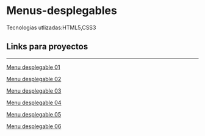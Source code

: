 # Menus-desplegables
Tecnologias utlizadas:HTML5,CSS3


 ## Links para proyectos                                          
 -----------
 
 <a href="https://xbernardoalvez66.github.io/ Menus-desplegables
/ Menus-desplegables
/Menu-desplegable-01/index.html">Menu desplegable 01 </a> 
 
 <a href="https://xbernardoalvez66.github.io/Menus-desplegables/Menus-desplegables/Menu-desplegable-02/index.html">Menu desplegable  02 </a>
 
  <a href="https://xbernardoalvez66.github.io/Menus-desplegables/Menus-desplegables/Menu-desplegable-03/index.html">Menu desplegable  03  </a>
  
  
 
 <a href="https://xbernardoalvez66.github.io/Menus-desplegables/Menus-desplegables/Menu-desplegable-04/index.html">Menu desplegable  04 </a>
 
 <a href="https://xbernardoalvez66.github.io/Menus-desplegables/Menus-desplegables/Menu-desplegable-05/index.html">Menu desplegable  05 </a>
 
 
  <a href="https://xbernardoalvez66.github.io/Menus-desplegables/Menus-desplegables/Menu-desplegable-06/index.html">Menu  desplegable  06 </a>
